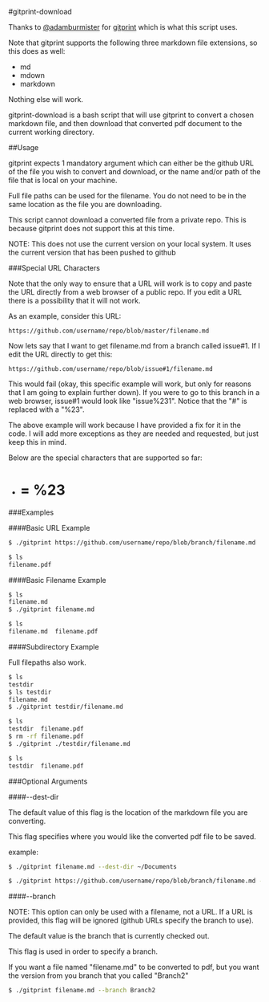 #gitprint-download

Thanks to [@adamburmister](https://github.com/adamburmister) for [gitprint](https://github.com/adamburmister/gitprint.com)
which is what this script uses.

Note that gitprint supports the following three markdown file extensions, so
this does as well:
  * md
  * mdown
  * markdown

Nothing else will work.

gitprint-download is a bash script that will use gitprint to convert a chosen
markdown file, and then download that converted pdf document to the current
working directory.

##Usage

gitprint expects 1 mandatory argument which can either be the github URL of the
file you wish to convert and download, or the name and/or path of the file that
is local on your machine.



Full file paths can be used for the filename. You do not need to be in the same
location as the file you are downloading.

This script cannot download a converted file from a private repo. This is
because gitprint does not support this at this time.

NOTE: This does not use the current version on your local system. It uses the
current version that has been pushed to github

###Special URL Characters

Note that the only way to ensure that a URL will work is to copy and paste the
URL directly from a web browser of a public repo. If you edit a URL there is a
possibility that it will not work.

As an example, consider this URL:

```
https://github.com/username/repo/blob/master/filename.md
```

Now lets say that I want to get filename.md from a branch called issue#1. If I
edit the URL directly to get this:

```
https://github.com/username/repo/blob/issue#1/filename.md
```

This would fail (okay, this specific example will work, but only for reasons
that I am going to explain further down). If you were to go to this branch in a
web browser, issue#1 would look like "issue%231". Notice that the "#" is
replaced with a "%23".

The above example will work because I have provided a fix for it in the code. I
will add more exceptions as they are needed and requested, but just keep this in
mind.

Below are the special characters that are supported so far:
  * # = %23


###Examples

####Basic URL Example

```bash
$ ./gitprint https://github.com/username/repo/blob/branch/filename.md

$ ls
filename.pdf
```

####Basic Filename Example

```bash
$ ls
filename.md
$ ./gitprint filename.md

$ ls
filename.md  filename.pdf
```

####Subdirectory Example

Full filepaths also work.

```bash
$ ls
testdir
$ ls testdir
filename.md
$ ./gitprint testdir/filename.md

$ ls
testdir  filename.pdf
$ rm -rf filename.pdf
$ ./gitprint ./testdir/filename.md

$ ls
testdir  filename.pdf
```

###Optional Arguments

####--dest-dir

The default value of this flag is the location of the markdown file you are
converting.

This flag specifies where you would like the converted pdf file to be saved.

example:

```bash
$ ./gitprint filename.md --dest-dir ~/Documents
```

```bash
$ ./gitprint https://github.com/username/repo/blob/branch/filename.md --dest-dir ~/Documents
```

####--branch

NOTE: This option can only be used with a filename, not a URL. If a URL is
provided, this flag will be ignored (github URLs specify the branch to use).

The default value is the branch that is currently checked out.

This flag is used in order to specify a  branch.

If you want a file named "filename.md" to be converted to pdf, but you want the
version from you branch that you called "Branch2"

```bash
$ ./gitprint filename.md --branch Branch2
```



